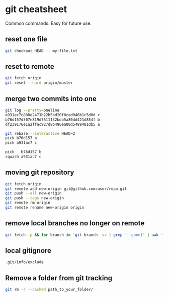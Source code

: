 # git cheatsheet
Common commands. Easy for future use.

## reset one file
```bash
git checkout HEAD -- my-file.txt
```

## reset to remote
```bash
git fetch origin
git reset --hard origin/master
```

## merge two commits into one
```bash
git log --pretty=oneline
a931ac7c808e2471b22b5bd20f0cad046b1c5d0d c
b76d157d507e819d7511132bdb5a80dd421d854f b
df239176e1a2ffac927d8b496ea00d5488481db5 a

git rebase --interactive HEAD~2
pick b76d157 b
pick a931ac7 c

pick   b76d157 b
squash a931ac7 c
```

## moving git repository
```bash
git fetch origin
git remote add new-origin git@github.com:user/repo.git
git push --all new-origin
git push --tags new-origin
git remote rm origin
git remote rename new-origin origin
```

## remove local branches no longer on remote
```bash
git fetch -p && for branch in `git branch -vv | grep ': gone]' | awk '{print $1}'`; do git branch -D $branch; done
```

## local gitignore
```bash
.git/info/exclude
```

## Remove a folder from git tracking
```bash
git rm -r --cached path_to_your_folder/
```
